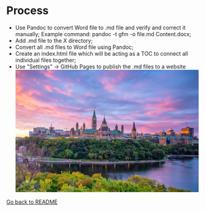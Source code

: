 # Process
- Use Pandoc to convert Word file to .md file and verify and correct it manually; 
  Example command: pandoc -t gfm -o file.md Content.docx;
- Add .md file to the X directory;
- Convert all .md files to Word file using Pandoc;
- Create an index.html file which will be acting as a TOC to connect all individual files together;
- Use "Settings" -> GitHub Pages to publish the .md files to a website
![Image](ottawa-image1.jpg)  

[Go back to README](README.md)  
